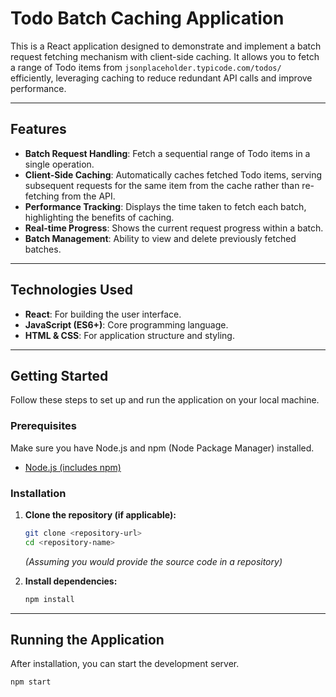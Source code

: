 # Todo Batch Caching Application

This is a React application designed to demonstrate and implement a batch request fetching mechanism with client-side caching. It allows you to fetch a range of Todo items from `jsonplaceholder.typicode.com/todos/` efficiently, leveraging caching to reduce redundant API calls and improve performance.

---

## Features

* **Batch Request Handling**: Fetch a sequential range of Todo items in a single operation.
* **Client-Side Caching**: Automatically caches fetched Todo items, serving subsequent requests for the same item from the cache rather than re-fetching from the API.
* **Performance Tracking**: Displays the time taken to fetch each batch, highlighting the benefits of caching.
* **Real-time Progress**: Shows the current request progress within a batch.
* **Batch Management**: Ability to view and delete previously fetched batches.

---

## Technologies Used

* **React**: For building the user interface.
* **JavaScript (ES6+)**: Core programming language.
* **HTML & CSS**: For application structure and styling.

---

## Getting Started

Follow these steps to set up and run the application on your local machine.

### Prerequisites

Make sure you have Node.js and npm (Node Package Manager) installed.

* [Node.js (includes npm)](https://nodejs.org/en/download/)

### Installation

1.  **Clone the repository (if applicable):**
    ```bash
    git clone <repository-url>
    cd <repository-name>
    ```
    *(Assuming you would provide the source code in a repository)*

2.  **Install dependencies:**
    ```bash
    npm install
    ```

---

## Running the Application

After installation, you can start the development server.

```bash
npm start
